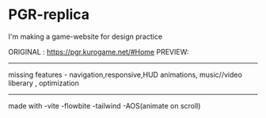 # PGR-replica
I'm making a game-website for design practice

ORIGINAL : https://pgr.kurogame.net/#Home
PREVIEW: 
___________________________________________
missing features - navigation,responsive,HUD animations, music//video liberary , optimization
__________________________________________
made with
-vite
-flowbite
-tailwind
-AOS(animate on scroll)
